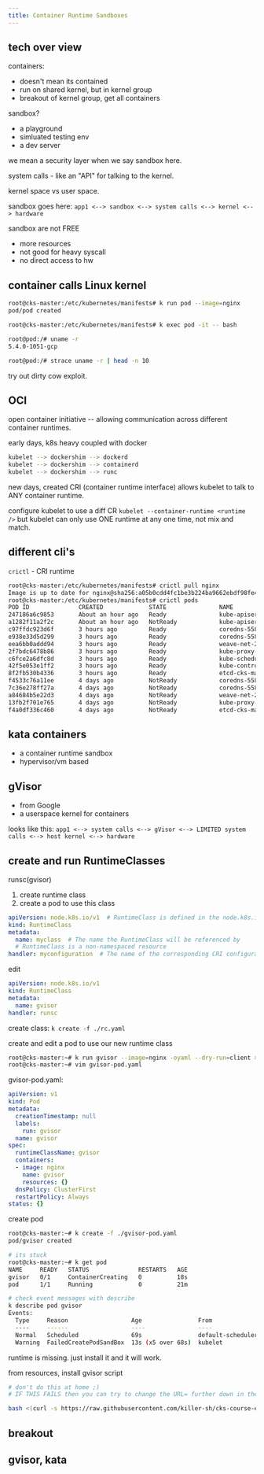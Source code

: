 ```yaml
---
title: Container Runtime Sandboxes
---
```


## tech over view

containers:

- doesn't mean its contained
- run on shared kernel, but in kernel group
- breakout of kernel group, get all containers

sandbox?

- a playground
- simluated testing env
- a dev server

we mean a security layer when we say sandbox here.

system calls - like an "API" for talking to the kernel.

kernel space vs user space.

sandbox goes here: `app1 <--> sandbox <--> system calls <--> kernel <--> hardware`

sandbox are not FREE

- more resources
- not good for heavy syscall
- no direct access to hw

## container calls Linux kernel

```bash
root@cks-master:/etc/kubernetes/manifests# k run pod --image=nginx
pod/pod created

root@cks-master:/etc/kubernetes/manifests# k exec pod -it -- bash

root@pod:/# uname -r
5.4.0-1051-gcp

root@pod:/# strace uname -r | head -n 10
```

try out dirty cow exploit.

## OCI

open container initiative -- allowing communication across different container runtimes.

early days, k8s heavy coupled with docker

```bash
kubelet --> dockershim --> dockerd
kubelet --> dockershim --> containerd
kubelet --> dockershim --> runc
```

new days, created CRI (container runtime interface) allows kubelet to talk to ANY container runtime.

configure kubelet to use a diff CR `kubelet --container-runtime <runtime />` but kubelet can only use ONE runtime at any one time, not mix and match.

## different cli's

`crictl` - CRI runtime

```bash
root@cks-master:/etc/kubernetes/manifests# crictl pull nginx
Image is up to date for nginx@sha256:a05b0cdd4fc1be3b224ba9662ebdf98fe44c09c0c9215b45f84344c12867002e
root@cks-master:/etc/kubernetes/manifests# crictl pods
POD ID              CREATED             STATE               NAME                                 NAMESPACE           ATTEMPT
247186a6c9853       About an hour ago   Ready               kube-apiserver-cks-master            kube-system         2
a1282f11a2f2c       About an hour ago   NotReady            kube-apiserver-cks-master            kube-system         1
c97ffdc923d6f       3 hours ago         Ready               coredns-558bd4d5db-nvqqp             kube-system         5
e938e33d5d299       3 hours ago         Ready               coredns-558bd4d5db-kf8j9             kube-system         5
eea6bb0addd94       3 hours ago         Ready               weave-net-2d9st                      kube-system         5
2f7bdc6478b86       3 hours ago         Ready               kube-proxy-rzbsd                     kube-system         5
c6fce2a6dfc8d       3 hours ago         Ready               kube-scheduler-cks-master            kube-system         5
42f5e053e1ff2       3 hours ago         Ready               kube-controller-manager-cks-master   kube-system         5
8f2fb530b4336       3 hours ago         Ready               etcd-cks-master                      kube-system         5
f4533c76a11ee       4 days ago          NotReady            coredns-558bd4d5db-kf8j9             kube-system         4
7c36e278ff27a       4 days ago          NotReady            coredns-558bd4d5db-nvqqp             kube-system         4
a84684b5e22d3       4 days ago          NotReady            weave-net-2d9st                      kube-system         4
13fb2f701e765       4 days ago          NotReady            kube-proxy-rzbsd                     kube-system         4
f4a0df336c460       4 days ago          NotReady            etcd-cks-master                      kube-system         4
```

## kata containers

- a container runtime sandbox
- hypervisor/vm based

## gVisor

- from Google
- a userspace kernel for containers

looks like this: `app1 <--> system calls <--> gVisor <--> LIMITED system calls <--> host kernel <--> hardware`

## create and run RuntimeClasses

runsc(gvisor)

1. create runtime class
2. create a pod to use this class

```yaml
apiVersion: node.k8s.io/v1  # RuntimeClass is defined in the node.k8s.io API group
kind: RuntimeClass
metadata:
  name: myclass  # The name the RuntimeClass will be referenced by
  # RuntimeClass is a non-namespaced resource
handler: myconfiguration  # The name of the corresponding CRI configuration
```

edit

```yaml
apiVersion: node.k8s.io/v1
kind: RuntimeClass
metadata:
  name: gvisor
handler: runsc
```

create class: `k create -f ./rc.yaml`

create and edit a pod to use our new runtime class

```bash
root@cks-master:~# k run gvisor --image=nginx -oyaml --dry-run=client > gvisor-pod.yaml
root@cks-master:~# vim gvisor-pod.yaml
```

gvisor-pod.yaml:

```yaml
apiVersion: v1
kind: Pod
metadata:
  creationTimestamp: null
  labels:
    run: gvisor
  name: gvisor
spec:
  runtimeClassName: gvisor
  containers:
  - image: nginx
    name: gvisor
    resources: {}
  dnsPolicy: ClusterFirst
  restartPolicy: Always
status: {}
```

create pod

```bash
root@cks-master:~# k create -f ./gvisor-pod.yaml
pod/gvisor created

# its stuck
root@cks-master:~# k get pod
NAME     READY   STATUS              RESTARTS   AGE
gvisor   0/1     ContainerCreating   0          18s
pod      1/1     Running             0          21m

# check event messages with describe
k describe pod gvisor
Events:
  Type     Reason                  Age                From               Message
  ----     ------                  ----               ----               -------
  Normal   Scheduled               69s                default-scheduler  Successfully assigned default/gvisor to cks-worker
  Warning  FailedCreatePodSandBox  13s (x5 over 68s)  kubelet            Failed to create pod sandbox: rpc error: code = Unknown desc = RuntimeHandler "runsc" not supported
```

runtime is missing. just install it and it will work.

from resources, install gvisor script

```bash
# don't do this at home ;)
# IF THIS FAILS then you can try to change the URL= further down in the script from latest to a specific release

bash <(curl -s https://raw.githubusercontent.com/killer-sh/cks-course-environment/master/course-content/microservice-vulnerabilities/container-runtimes/gvisor/install_gvisor.sh)
```

## breakout

## gvisor, kata
